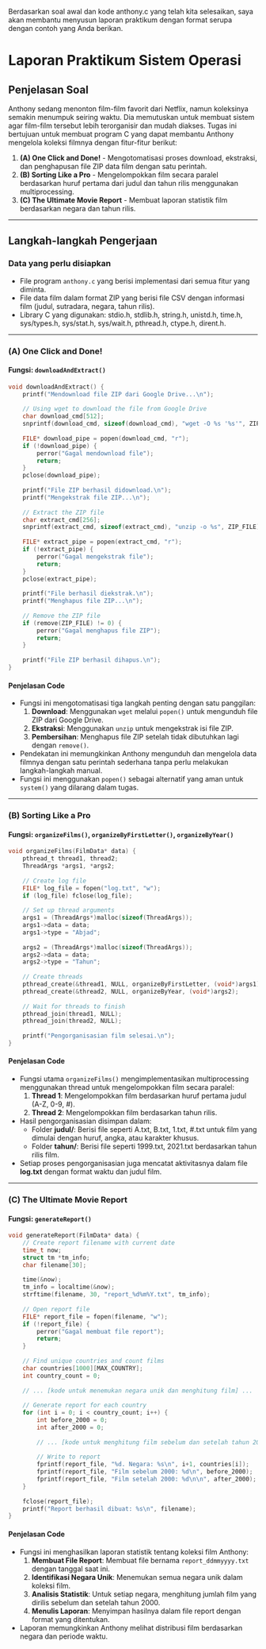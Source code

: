 Berdasarkan soal awal dan kode anthony.c yang telah kita selesaikan, saya akan membantu menyusun laporan praktikum dengan format serupa dengan contoh yang Anda berikan.

# Laporan Praktikum Sistem Operasi

## Penjelasan Soal
Anthony sedang menonton film-film favorit dari Netflix, namun koleksinya semakin menumpuk seiring waktu. Dia memutuskan untuk membuat sistem agar film-film tersebut lebih terorganisir dan mudah diakses. Tugas ini bertujuan untuk membuat program C yang dapat membantu Anthony mengelola koleksi filmnya dengan fitur-fitur berikut:

1. **(A) One Click and Done!** - Mengotomatisasi proses download, ekstraksi, dan penghapusan file ZIP data film dengan satu perintah.
2. **(B) Sorting Like a Pro** - Mengelompokkan film secara paralel berdasarkan huruf pertama dari judul dan tahun rilis menggunakan multiprocessing.
3. **(C) The Ultimate Movie Report** - Membuat laporan statistik film berdasarkan negara dan tahun rilis.

---

## Langkah-langkah Pengerjaan

### Data yang perlu disiapkan
- File program `anthony.c` yang berisi implementasi dari semua fitur yang diminta.
- File data film dalam format ZIP yang berisi file CSV dengan informasi film (judul, sutradara, negara, tahun rilis).
- Library C yang digunakan: stdio.h, stdlib.h, string.h, unistd.h, time.h, sys/types.h, sys/stat.h, sys/wait.h, pthread.h, ctype.h, dirent.h.

---

### **(A) One Click and Done!**
#### **Fungsi: `downloadAndExtract()`**
```c
void downloadAndExtract() {
    printf("Mendownload file ZIP dari Google Drive...\n");
    
    // Using wget to download the file from Google Drive
    char download_cmd[512];
    snprintf(download_cmd, sizeof(download_cmd), "wget -O %s '%s'", ZIP_FILE, ZIP_URL);
    
    FILE* download_pipe = popen(download_cmd, "r");
    if (!download_pipe) {
        perror("Gagal mendownload file");
        return;
    }
    pclose(download_pipe);
    
    printf("File ZIP berhasil didownload.\n");
    printf("Mengekstrak file ZIP...\n");
    
    // Extract the ZIP file
    char extract_cmd[256];
    snprintf(extract_cmd, sizeof(extract_cmd), "unzip -o %s", ZIP_FILE);
    
    FILE* extract_pipe = popen(extract_cmd, "r");
    if (!extract_pipe) {
        perror("Gagal mengekstrak file");
        return;
    }
    pclose(extract_pipe);
    
    printf("File berhasil diekstrak.\n");
    printf("Menghapus file ZIP...\n");
    
    // Remove the ZIP file
    if (remove(ZIP_FILE) != 0) {
        perror("Gagal menghapus file ZIP");
        return;
    }
    
    printf("File ZIP berhasil dihapus.\n");
}
```

#### **Penjelasan Code**
- Fungsi ini mengotomatisasi tiga langkah penting dengan satu panggilan:
  1. **Download**: Menggunakan `wget` melalui `popen()` untuk mengunduh file ZIP dari Google Drive.
  2. **Ekstraksi**: Menggunakan `unzip` untuk mengekstrak isi file ZIP.
  3. **Pembersihan**: Menghapus file ZIP setelah tidak dibutuhkan lagi dengan `remove()`.
- Pendekatan ini memungkinkan Anthony mengunduh dan mengelola data filmnya dengan satu perintah sederhana tanpa perlu melakukan langkah-langkah manual.
- Fungsi ini menggunakan `popen()` sebagai alternatif yang aman untuk `system()` yang dilarang dalam tugas.

---

### **(B) Sorting Like a Pro**
#### **Fungsi: `organizeFilms()`, `organizeByFirstLetter()`, `organizeByYear()`**

```c
void organizeFilms(FilmData* data) {
    pthread_t thread1, thread2;
    ThreadArgs *args1, *args2;
    
    // Create log file
    FILE* log_file = fopen("log.txt", "w");
    if (log_file) fclose(log_file);
    
    // Set up thread arguments
    args1 = (ThreadArgs*)malloc(sizeof(ThreadArgs));
    args1->data = data;
    args1->type = "Abjad";
    
    args2 = (ThreadArgs*)malloc(sizeof(ThreadArgs));
    args2->data = data;
    args2->type = "Tahun";
    
    // Create threads
    pthread_create(&thread1, NULL, organizeByFirstLetter, (void*)args1);
    pthread_create(&thread2, NULL, organizeByYear, (void*)args2);
    
    // Wait for threads to finish
    pthread_join(thread1, NULL);
    pthread_join(thread2, NULL);
    
    printf("Pengorganisasian film selesai.\n");
}
```

#### **Penjelasan Code**
- Fungsi utama `organizeFilms()` mengimplementasikan multiprocessing menggunakan thread untuk mengelompokkan film secara paralel:
  1. **Thread 1**: Mengelompokkan film berdasarkan huruf pertama judul (A-Z, 0-9, #).
  2. **Thread 2**: Mengelompokkan film berdasarkan tahun rilis.
- Hasil pengorganisasian disimpan dalam:
  - Folder **judul/**: Berisi file seperti A.txt, B.txt, 1.txt, #.txt untuk film yang dimulai dengan huruf, angka, atau karakter khusus.
  - Folder **tahun/**: Berisi file seperti 1999.txt, 2021.txt berdasarkan tahun rilis film.
- Setiap proses pengorganisasian juga mencatat aktivitasnya dalam file **log.txt** dengan format waktu dan judul film.

---

### **(C) The Ultimate Movie Report**
#### **Fungsi: `generateReport()`**

```c
void generateReport(FilmData* data) {
    // Create report filename with current date
    time_t now;
    struct tm *tm_info;
    char filename[30];
    
    time(&now);
    tm_info = localtime(&now);
    strftime(filename, 30, "report_%d%m%Y.txt", tm_info);
    
    // Open report file
    FILE* report_file = fopen(filename, "w");
    if (!report_file) {
        perror("Gagal membuat file report");
        return;
    }
    
    // Find unique countries and count films
    char countries[1000][MAX_COUNTRY];
    int country_count = 0;
    
    // ... [kode untuk menemukan negara unik dan menghitung film] ...
    
    // Generate report for each country
    for (int i = 0; i < country_count; i++) {
        int before_2000 = 0;
        int after_2000 = 0;
        
        // ... [kode untuk menghitung film sebelum dan setelah tahun 2000] ...
        
        // Write to report
        fprintf(report_file, "%d. Negara: %s\n", i+1, countries[i]);
        fprintf(report_file, "Film sebelum 2000: %d\n", before_2000);
        fprintf(report_file, "Film setelah 2000: %d\n\n", after_2000);
    }
    
    fclose(report_file);
    printf("Report berhasil dibuat: %s\n", filename);
}
```

#### **Penjelasan Code**
- Fungsi ini menghasilkan laporan statistik tentang koleksi film Anthony:
  1. **Membuat File Report**: Membuat file bernama `report_ddmmyyyy.txt` dengan tanggal saat ini.
  2. **Identifikasi Negara Unik**: Menemukan semua negara unik dalam koleksi film.
  3. **Analisis Statistik**: Untuk setiap negara, menghitung jumlah film yang dirilis sebelum dan setelah tahun 2000.
  4. **Menulis Laporan**: Menyimpan hasilnya dalam file report dengan format yang ditentukan.
- Laporan memungkinkan Anthony melihat distribusi film berdasarkan negara dan periode waktu.
